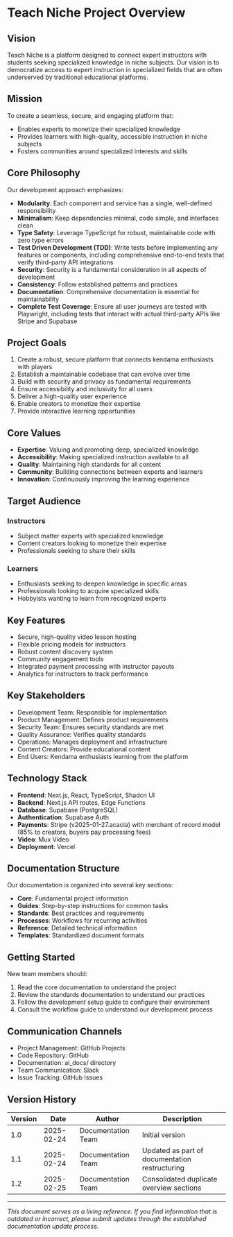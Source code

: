 # Teach Niche Project Overview

## Vision

Teach Niche is a platform designed to connect expert instructors with students seeking specialized knowledge in niche subjects. Our vision is to democratize access to expert instruction in specialized fields that are often underserved by traditional educational platforms.

## Mission

To create a seamless, secure, and engaging platform that:
- Enables experts to monetize their specialized knowledge
- Provides learners with high-quality, accessible instruction in niche subjects
- Fosters communities around specialized interests and skills

## Core Philosophy

Our development approach emphasizes:

- **Modularity**: Each component and service has a single, well-defined responsibility
- **Minimalism**: Keep dependencies minimal, code simple, and interfaces clean
- **Type Safety**: Leverage TypeScript for robust, maintainable code with zero type errors
- **Test Driven Development (TDD)**: Write tests before implementing any features or components, including comprehensive end-to-end tests that verify third-party API integrations
- **Security**: Security is a fundamental consideration in all aspects of development
- **Consistency**: Follow established patterns and practices
- **Documentation**: Comprehensive documentation is essential for maintainability
- **Complete Test Coverage**: Ensure all user journeys are tested with Playwright, including tests that interact with actual third-party APIs like Stripe and Supabase

## Project Goals

1. Create a robust, secure platform that connects kendama enthusiasts with players
2. Establish a maintainable codebase that can evolve over time
3. Build with security and privacy as fundamental requirements
4. Ensure accessibility and inclusivity for all users
5. Deliver a high-quality user experience
6. Enable creators to monetize their expertise
7. Provide interactive learning opportunities

## Core Values

- **Expertise**: Valuing and promoting deep, specialized knowledge
- **Accessibility**: Making specialized instruction available to all
- **Quality**: Maintaining high standards for all content
- **Community**: Building connections between experts and learners
- **Innovation**: Continuously improving the learning experience

## Target Audience

### Instructors
- Subject matter experts with specialized knowledge
- Content creators looking to monetize their expertise
- Professionals seeking to share their skills

### Learners
- Enthusiasts seeking to deepen knowledge in specific areas
- Professionals looking to acquire specialized skills
- Hobbyists wanting to learn from recognized experts

## Key Features

- Secure, high-quality video lesson hosting
- Flexible pricing models for instructors
- Robust content discovery system
- Community engagement tools
- Integrated payment processing with instructor payouts
- Analytics for instructors to track performance

## Key Stakeholders

- Development Team: Responsible for implementation
- Product Management: Defines product requirements
- Security Team: Ensures security standards are met
- Quality Assurance: Verifies quality standards
- Operations: Manages deployment and infrastructure
- Content Creators: Provide educational content
- End Users: Kendama enthusiasts learning from the platform

## Technology Stack

- **Frontend**: Next.js, React, TypeScript, Shadcn UI
- **Backend**: Next.js API routes, Edge Functions
- **Database**: Supabase (PostgreSQL)
- **Authentication**: Supabase Auth
- **Payments**: Stripe (v2025-01-27.acacia) with merchant of record model (85% to creators, buyers pay processing fees)
- **Video**: Mux Video
- **Deployment**: Vercel

## Documentation Structure

Our documentation is organized into several key sections:

- **Core**: Fundamental project information
- **Guides**: Step-by-step instructions for common tasks
- **Standards**: Best practices and requirements
- **Processes**: Workflows for recurring activities
- **Reference**: Detailed technical information
- **Templates**: Standardized document formats

## Getting Started

New team members should:

1. Read the core documentation to understand the project
2. Review the standards documentation to understand our practices
3. Follow the development setup guide to configure their environment
4. Consult the workflow guide to understand our development process

## Communication Channels

- Project Management: GitHub Projects
- Code Repository: GitHub
- Documentation: ai_docs/ directory
- Team Communication: Slack
- Issue Tracking: GitHub Issues

## Version History

| Version | Date | Author | Description |
|---------|------|--------|-------------|
| 1.0 | 2025-02-24 | Documentation Team | Initial version |
| 1.1 | 2025-02-24 | Documentation Team | Updated as part of documentation restructuring |
| 1.2 | 2025-02-25 | Documentation Team | Consolidated duplicate overview sections |

---

*This document serves as a living reference. If you find information that is outdated or incorrect, please submit updates through the established documentation update process.*
